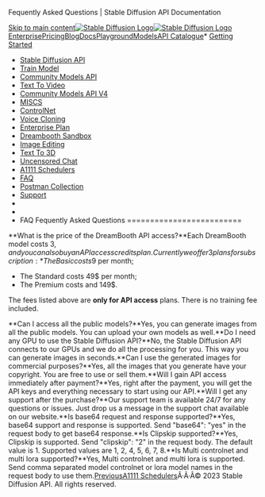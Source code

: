 




Fequently Asked Questions \| Stable Diffusion API Documentation








[Skip to main content](#docusaurus_skipToContent_fallback)[![Stable Diffusion Logo](/docs/img/SD-logo.png)![Stable Diffusion Logo](/docs/img/SD-logo.png)](https://stablediffusionapi.com)[Enterprise](https://stablediffusionapi.com/enterprise)[Pricing](https://stablediffusionapi.com/#pricing)[Blog](https://stablediffusionapi.com/blog)[Docs](https://stablediffusionapi.com/docs)[Playground](https://stablediffusionapi.com/playground)[Models](https://stablediffusionapi.com/models)[API Catalogue](https://stablediffusionapi.com/catalogue)* [Getting Started](/docs/)
* [Stable Diffusion API](/docs/category/stable-diffusion-api)
* [Train Model](/docs/category/train-model)
* [Community Models API](/docs/category/community-models-api)
* [Text To Video](/docs/category/text-to-video)
* [Community Models API V4](/docs/category/community-models-api-v4)
* [MISCS](/docs/category/miscs)
* [ControlNet](/docs/category/controlnet)
* [Voice Cloning](/docs/category/voice-cloning)
* [Enterprise Plan](/docs/category/enterprise-plan)
* [Dreambooth Sandbox](/docs/category/dreambooth-sandbox)
* [Image Editing](/docs/category/image-editing)
* [Text To 3D](/docs/category/text-to-3d)
* [Uncensored Chat](/docs/uncensored-chat)
* [A1111 Schedulers](/docs/a1111schedulers)
* [FAQ](/docs/faq)
* [Postman Collection](https://documenter.getpostman.com/view/18679074/2s83zdwReZ)
* [Support](https://discord.gg/UxqnDu7j3r)
* 
* 
* FAQ
Fequently Asked Questions
=========================

**What is the price of the DreamBooth API access?**Each DreamBooth model costs 3$, and you can also buy an API access credits plan. Currently we offer 3 plans for subscription:* The Basic costs 9$ per month;
* The Standard costs 49$ per month;
* The Premium costs and 149$.

The fees listed above are **only for API access** plans. There is no training fee included.

**Can I access all the public models?**Yes, you can generate images from all the public models. You can upload your own models as well.**Do I need any GPU to use the Stable Diffusion API?**No, the Stable Diffusion API connects to our GPUs and we do all the processing for you. This way you can generate images in seconds.**Can I use the generated images for commercial purposes?**Yes, all the images that you generate have your copyright. You are free to use or sell them.**Will I gain API access immediately after payment?**Yes, right after the payment, you will get the API keys and everything necessary to start using our API.**Will I get any support after the purchase?**Our support team is available 24/7 for any questions or issues. Just drop us a message in the support chat available on our website.**Is base64 request and response supported?**Yes, base64 support and response is supported. Send "base64": "yes" in the request body to get base64 response.**Is Clipskip supported?**Yes, Clipskip is supported. Send "clipskip": "2" in the request body. The default value is 1\. Supported values are 1, 2, 4, 5, 6, 7, 8\.**Is Multi controlnet and multi lora supported?**Yes, Multi controlnet and multi lora is supported. Send comma separated model controlnet or lora model names in the request body to use them.[PreviousA1111 Schedulers](/docs/a1111schedulers)Â·Â·Â© 2023 Stable Diffusion API. All rights reserved.



